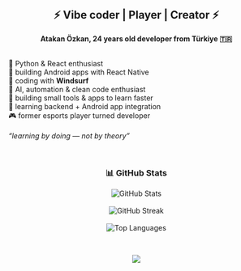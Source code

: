 <h2 align="center">⚡ Vibe coder | Player | Creator ⚡</h2>

<p align="center">
  <b>Atakan Özkan, 24 years old developer from Türkiye 🇹🇷</b><br><br>
  
  🐍 Python & React enthusiast <br>
  📱 building Android apps with React Native <br>
  🌊 coding with <b>Windsurf</b> <br>
  🧠 AI, automation & clean code enthusiast <br>
  🧩 building small tools & apps to learn faster <br>
  🌱 learning backend + Android app integration <br>
  🎮 former esports player turned developer <br><br>
  <i>“learning by doing — not by theory”</i>
</p>
<br>
<h3 align="center">📊 GitHub Stats</h3>
<p align="center">
  <img src="https://github-readme-stats.vercel.app/api?username=AtakanOzkan&show_icons=true&theme=tokyonight&hide_border=true" alt="GitHub Stats" /><br><br>
  <img src="https://github-readme-streak-stats.herokuapp.com/?user=AtakanOzkan&theme=tokyonight&hide_border=true" alt="GitHub Streak" /><br><br>
  <img src="https://github-readme-stats.vercel.app/api/top-langs/?username=AtakanOzkan&layout=compact&theme=tokyonight&hide_border=true" alt="Top Languages" />
</p>
<br>
<p align="center">
  <a href="https://www.linkedin.com/in/atakan-%C3%B6zkan-a38a15176/">
    <img src="https://img.shields.io/badge/LinkedIn-Atakan%20Özkan-black?style=for-the-badge&logo=linkedin&logoColor=red"/>
  </a>
</p>
